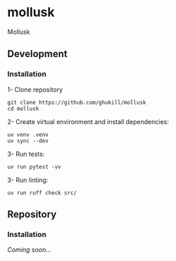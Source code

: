 # mollusk
Mollusk

## Development

### Installation

1- Clone repository
```shell
git clone https://github.com/ghukill/mollusk
cd mollusk
```

2- Create virtual environment and install dependencies:
```shell
uv venv .venv
uv sync --dev
```

3- Run tests:
```shell
uv run pytest -vv
```

3- Run linting:
```shell
uv run ruff check src/
```

## Repository

### Installation

_Coming soon..._
